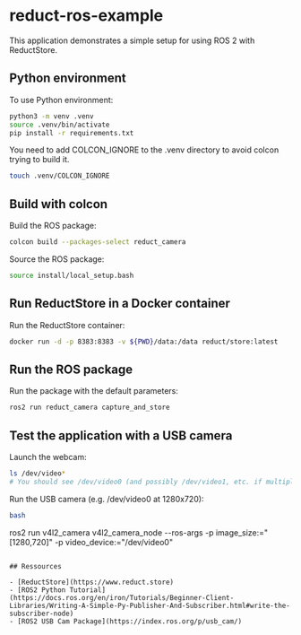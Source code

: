 # reduct-ros-example
This application demonstrates a simple setup for using ROS 2 with ReductStore.

## Python environment

To use Python environment:

```bash
python3 -m venv .venv
source .venv/bin/activate
pip install -r requirements.txt
```

You need to add COLCON_IGNORE to the .venv directory to avoid colcon trying to build it.

```bash
touch .venv/COLCON_IGNORE
```

## Build with colcon

Build the ROS package:

```bash
colcon build --packages-select reduct_camera
```

Source the ROS package:

```bash
source install/local_setup.bash
```

## Run ReductStore in a Docker container

Run the ReductStore container:

```bash
docker run -d -p 8383:8383 -v ${PWD}/data:/data reduct/store:latest
```

## Run the ROS package


Run the package with the default parameters:

```bash
ros2 run reduct_camera capture_and_store
```

## Test the application with a USB camera

Launch the webcam:

```bash
ls /dev/video*
# You should see /dev/video0 (and possibly /dev/video1, etc. if multiple video capture interfaces are connected)
```

Run the USB camera (e.g. /dev/video0 at 1280x720):

```bash
bash
````
ros2 run v4l2_camera v4l2_camera_node --ros-args -p image_size:="[1280,720]" -p video_device:="/dev/video0"
```

## Ressources

- [ReductStore](https://www.reduct.store)
- [ROS2 Python Tutorial](https://docs.ros.org/en/iron/Tutorials/Beginner-Client-Libraries/Writing-A-Simple-Py-Publisher-And-Subscriber.html#write-the-subscriber-node)
- [ROS2 USB Cam Package](https://index.ros.org/p/usb_cam/)
